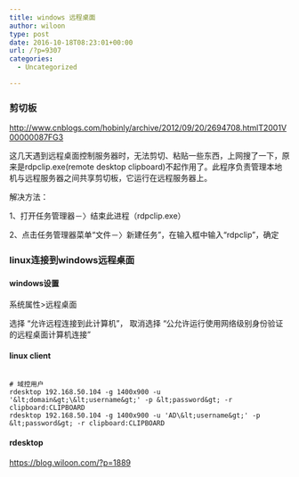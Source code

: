 ```yaml
---
title: windows 远程桌面
author: wiloon
type: post
date: 2016-10-18T08:23:01+00:00
url: /?p=9307
categories:
  - Uncategorized

---
```

### 剪切板

http://www.cnblogs.com/hobinly/archive/2012/09/20/2694708.htmlT2001V00000087FG3

这几天遇到远程桌面控制服务器时，无法剪切、粘贴一些东西，上网搜了一下，原来是rdpclip.exe(remote desktop clipboard)不起作用了。此程序负责管理本地机与远程服务器之间共享剪切板，它运行在远程服务器上。

解决方法：

1、打开任务管理器－〉结束此进程（rdpclip.exe）

2、点击任务管理器菜单“文件－〉新建任务”，在输入框中输入“rdpclip”，确定

### linux连接到windows远程桌面

#### windows设置

系统属性>远程桌面
  
选择 “允许远程连接到此计算机”， 取消选择 &#8220;公允许运行使用网络级别身份验证的远程桌面计算机连接&#8221;

#### linux client

```bashrdesktop 192.168.50.104 -g 1400x900 -u '&lt;username&gt;' -p &lt;password&gt; -r clipboard:CLIPBOARD

# 域控用户
rdesktop 192.168.50.104 -g 1400x900 -u '&lt;domain&gt;\&lt;username&gt;' -p &lt;password&gt; -r clipboard:CLIPBOARD
rdesktop 192.168.50.104 -g 1400x900 -u 'AD\&lt;username&gt;' -p &lt;password&gt; -r clipboard:CLIPBOARD
```

#### rdesktop

<https://blog.wiloon.com/?p=1889>
